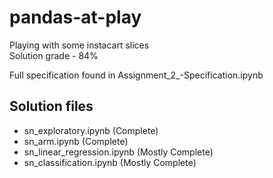 # pandas-at-play
Playing with some instacart slices\
Solution grade - 84%

Full specification found in Assignment_2_-Specification.ipynb

## Solution files
 * sn_exploratory.ipynb (Complete)
 * sn_arm.ipynb (Complete)
 * sn_linear_regression.ipynb (Mostly Complete)
 * sn_classification.ipynb (Mostly Complete)
